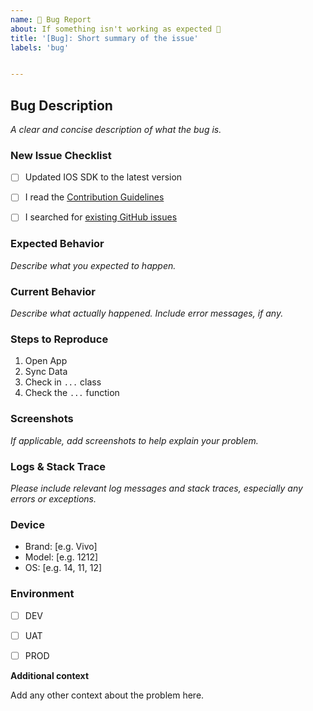 ```yaml
---
name: 🐛 Bug Report
about: If something isn't working as expected 🤔
title: '[Bug]: Short summary of the issue'
labels: 'bug'


---
```



## Bug Description

_A clear and concise description of what the bug is._


### New Issue Checklist

- [ ] Updated IOS SDK to the latest version
- [ ] I read the [Contribution Guidelines](https://github.com/finbox-in/device-connect-ios-sdk/blob/master/CONTRIBUTING.md)
- [ ] I searched for [existing GitHub issues](https://github.com/finbox-in/device-connect-ios-sdk/issues)


### Expected Behavior

_Describe what you expected to happen._


### Current Behavior

_Describe what actually happened. Include error messages, if any._


### Steps to Reproduce

1. Open App
2. Sync Data
3. Check in `...` class
4. Check the `...` function


### Screenshots

_If applicable, add screenshots to help explain your problem._


### Logs & Stack Trace

_Please include relevant log messages and stack traces, especially any errors or exceptions._


### Device

<!-- 
Please help us understand the details about the device where the issue is happening.
-->

- Brand: [e.g. Vivo]
- Model: [e.g. 1212]
- OS: [e.g. 14, 11, 12]


### Environment

<!-- 
Please help us understand if the issue is happening on UAT/DEV/PROD.
-->

- [ ] DEV
- [ ] UAT
- [ ] PROD


**Additional context**

Add any other context about the problem here.
